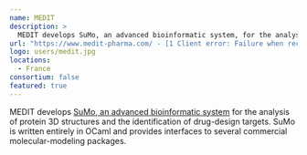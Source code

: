 ```yaml
---
name: MEDIT
description: > 
  MEDIT develops SuMo, an advanced bioinformatic system, for the analysis of protein 3D structures and the identification of drug-design targets. 
url: "https://www.medit-pharma.com/ - [1 Client error: Failure when receiving data from the peer]"
logo: users/medit.jpg
locations: 
  - France
consortium: false
featured: true
---
```


MEDIT develops [SuMo, an advanced bioinformatic system]("https://mjambon.com/") for the analysis of protein 3D structures and the identification of drug-design targets. SuMo is written entirely in OCaml and provides interfaces to several commercial molecular-modeling packages.
